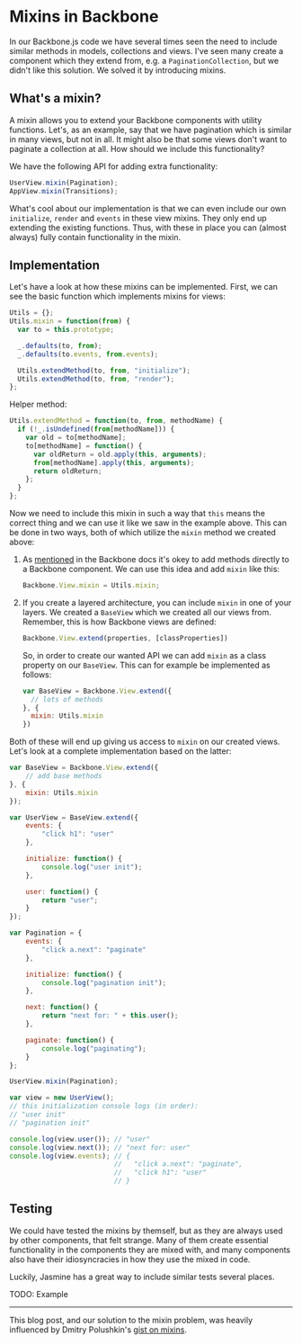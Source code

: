 Mixins in Backbone
==================

In our Backbone.js code we have several times seen the need to include
similar methods in models, collections and views. I've seen many create
a component which they extend from, e.g. a `PaginationCollection`, but
we didn't like this solution. We solved it by introducing mixins.

What's a mixin?
---------------

A mixin allows you to extend your Backbone components with utility
functions. Let's, as an example, say that we have pagination which is
similar in many views, but not in all. It might also be that some views
don't want to paginate a collection at all. How should we include this
functionality?

We have the following API for adding extra functionality:

```javascript
UserView.mixin(Pagination);
AppView.mixin(Transitions);
```

What's cool about our implementation is that we can even include our own
`initialize`, `render` and `events` in these view mixins. They only end
up extending the existing functions. Thus, with these in place you can
(almost always) fully contain functionality in the mixin.

Implementation
--------------

Let's have a look at how these mixins can be implemented. First, we can
see the basic function which implements mixins for views:

```javascript
Utils = {};
Utils.mixin = function(from) {
  var to = this.prototype;

  _.defaults(to, from);
  _.defaults(to.events, from.events);

  Utils.extendMethod(to, from, "initialize");
  Utils.extendMethod(to, from, "render");
};
```

Helper method:

```javascript
Utils.extendMethod = function(to, from, methodName) {
  if (!_.isUndefined(from[methodName])) {
    var old = to[methodName];
    to[methodName] = function() {
      var oldReturn = old.apply(this, arguments);
      from[methodName].apply(this, arguments);
      return oldReturn;
    };
  }
};
```

Now we need to include this mixin in such a way that `this` means the
correct thing and we can use it like we saw in the example above. This
can be done in two ways, both of which utilize the `mixin` method we
created above:

1. As [mentioned](http://documentcloud.github.com/backbone/#FAQ-extending)
   in the Backbone docs it's okey to add methods directly to a Backbone
   component. We can use this idea and add `mixin` like this:

   ```javascript
   Backbone.View.mixin = Utils.mixin;
   ```
2. If you create a layered architecture, you can include `mixin` in one
   of your layers. We created a `BaseView` which we created all our
   views from. Remember, this is how Backbone views are defined:

   ```javascript
   Backbone.View.extend(properties, [classProperties])
   ```

   So, in order to create our wanted API we can add `mixin` as a class
   property on our `BaseView`. This can for example be implemented as
   follows:

   ```javascript
   var BaseView = Backbone.View.extend({
     // lots of methods
   }, {
     mixin: Utils.mixin
   })
   ```

Both of these will end up giving us access to `mixin` on our created
views. Let's look at a complete implementation based on the latter:

```javascript
var BaseView = Backbone.View.extend({
    // add base methods
}, {
    mixin: Utils.mixin
});

var UserView = BaseView.extend({
    events: {
        "click h1": "user"
    },

    initialize: function() {
        console.log("user init");
    },

    user: function() {
        return "user";
    }
});

var Pagination = {
    events: {
        "click a.next": "paginate"
    },

    initialize: function() {
        console.log("pagination init");
    },

    next: function() {
        return "next for: " + this.user();
    },

    paginate: function() {
        console.log("paginating");
    }
};

UserView.mixin(Pagination);

var view = new UserView();
// this initialization console logs (in order):
// "user init"
// "pagination init"

console.log(view.user()); // "user"
console.log(view.next()); // "next for: user"
console.log(view.events); // {
                          //   "click a.next": "paginate",
                          //   "click h1": "user"
                          // }
```

Testing
-------

We could have tested the mixins by themself, but as they are always used
by other components, that felt strange. Many of them create essential
functionality in the components they are mixed with, and many components
also have their idiosyncracies in how they use the mixed in code.

Luckily, Jasmine has a great way to include similar tests several
places.

TODO: Example

---

This blog post, and our solution to the mixin problem, was heavily
influenced by Dmitry Polushkin's [gist on
mixins](https://gist.github.com/1256695).
